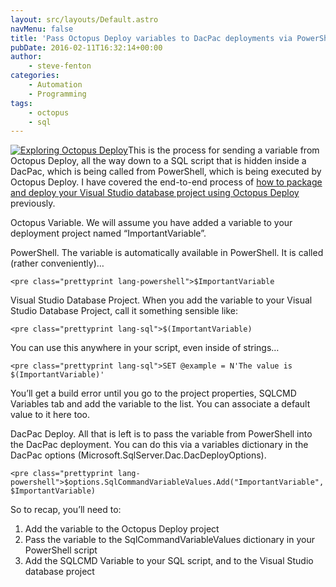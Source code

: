 ```yaml
---
layout: src/layouts/Default.astro
navMenu: false
title: 'Pass Octopus Deploy variables to DacPac deployments via PowerShell'
pubDate: 2016-02-11T16:32:14+00:00
author:
    - steve-fenton
categories:
    - Automation
    - Programming
tags:
    - octopus
    - sql
---
```


[![Exploring Octopus Deploy](https://www.stevefenton.co.uk/wp-content/uploads/2015/07/exploring-octopus-deploy-199x300.jpg)](https://www.stevefenton.co.uk/publications/exploring-octopus-deploy/)This is the process for sending a variable from Octopus Deploy, all the way down to a SQL script that is hidden inside a DacPac, which is being called from PowerShell, which is being executed by Octopus Deploy. I have covered the end-to-end process of [how to package and deploy your Visual Studio database project using Octopus Deploy](https://www.stevefenton.co.uk/2015/06/packaging-visual-studio-database-project-with-octopack/) previously.

Octopus Variable. We will assume you have added a variable to your deployment project named “ImportantVariable”.

PowerShell. The variable is automatically available in PowerShell. It is called (rather conveniently)…

```
<pre class="prettyprint lang-powershell">$ImportantVariable
```

Visual Studio Database Project. When you add the variable to your Visual Studio Database Project, call it something sensible like:

```
<pre class="prettyprint lang-sql">$(ImportantVariable)
```

You can use this anywhere in your script, even inside of strings…

```
<pre class="prettyprint lang-sql">SET @example = N'The value is $(ImportantVariable)'
```

You’ll get a build error until you go to the project properties, SQLCMD Variables tab and add the variable to the list. You can associate a default value to it here too.

DacPac Deploy. All that is left is to pass the variable from PowerShell into the DacPac deployment. You can do this via a variables dictionary in the DacPac options (Microsoft.SqlServer.Dac.DacDeployOptions).

```
<pre class="prettyprint lang-powershell">$options.SqlCommandVariableValues.Add("ImportantVariable", $ImportantVariable)
```

So to recap, you’ll need to:

1. Add the variable to the Octopus Deploy project
2. Pass the variable to the SqlCommandVariableValues dictionary in your PowerShell script
3. Add the SQLCMD Variable to your SQL script, and to the Visual Studio database project